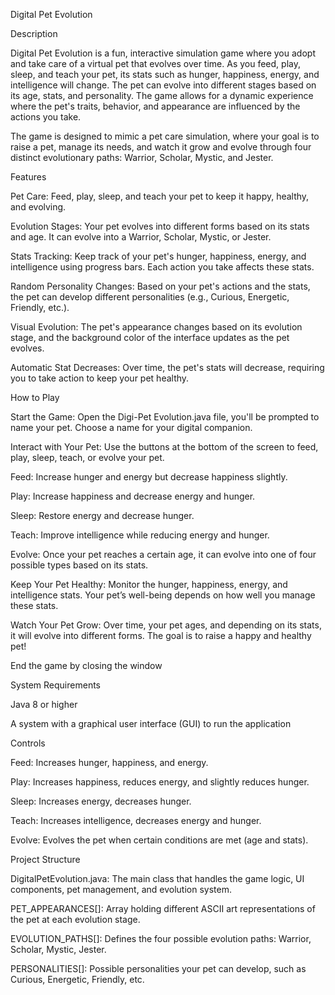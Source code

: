 Digital Pet Evolution



Description

Digital Pet Evolution is a fun, interactive simulation game where you adopt and take care of a virtual pet that evolves over time. As you feed, play, sleep, and teach your pet, its stats such as hunger, happiness, energy, and intelligence will change. The pet can evolve into different stages based on its age, stats, and personality. The game allows for a dynamic experience where the pet's traits, behavior, and appearance are influenced by the actions you take.


The game is designed to mimic a pet care simulation, where your goal is to raise a pet, manage its needs, and watch it grow and evolve through four distinct evolutionary paths: Warrior, Scholar, Mystic, and Jester.



Features

Pet Care: Feed, play, sleep, and teach your pet to keep it happy, healthy, and evolving.


Evolution Stages: Your pet evolves into different forms based on its stats and age. It can evolve into a Warrior, Scholar, Mystic, or Jester.


Stats Tracking: Keep track of your pet's hunger, happiness, energy, and intelligence using progress bars. Each action you take affects these stats.


Random Personality Changes: Based on your pet's actions and the stats, the pet can develop different personalities (e.g., Curious, Energetic, Friendly, etc.).


Visual Evolution: The pet's appearance changes based on its evolution stage, and the background color of the interface updates as the pet evolves.


Automatic Stat Decreases: Over time, the pet's stats will decrease, requiring you to take action to keep your pet healthy.




How to Play

Start the Game: Open the Digi-Pet Evolution.java file, you'll be prompted to name your pet. Choose a name for your digital companion.


Interact with Your Pet: Use the buttons at the bottom of the screen to feed, play, sleep, teach, or evolve your pet.


Feed: Increase hunger and energy but decrease happiness slightly.


Play: Increase happiness and decrease energy and hunger.


Sleep: Restore energy and decrease hunger.


Teach: Improve intelligence while reducing energy and hunger.


Evolve: Once your pet reaches a certain age, it can evolve into one of four possible types based on its stats.


Keep Your Pet Healthy: Monitor the hunger, happiness, energy, and intelligence stats. Your pet’s well-being depends on how well you manage these stats.


Watch Your Pet Grow: Over time, your pet ages, and depending on its stats, it will evolve into different forms. The goal is to raise a happy and healthy pet!

End the game by closing the window




System Requirements

Java 8 or higher


A system with a graphical user interface (GUI) to run the application




Controls

Feed: Increases hunger, happiness, and energy.


Play: Increases happiness, reduces energy, and slightly reduces hunger.


Sleep: Increases energy, decreases hunger.


Teach: Increases intelligence, decreases energy and hunger.


Evolve: Evolves the pet when certain conditions are met (age and stats).




Project Structure

DigitalPetEvolution.java: The main class that handles the game logic, UI components, pet management, and evolution system.


PET_APPEARANCES[]: Array holding different ASCII art representations of the pet at each evolution stage.


EVOLUTION_PATHS[]: Defines the four possible evolution paths: Warrior, Scholar, Mystic, Jester.


PERSONALITIES[]: Possible personalities your pet can develop, such as Curious, Energetic, Friendly, etc.
